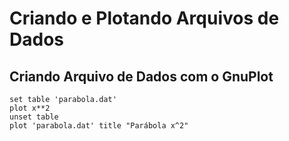 # Criando e Plotando Arquivos de Dados

## Criando Arquivo de Dados com o GnuPlot

    set table 'parabola.dat'
    plot x**2
    unset table
    plot 'parabola.dat' title "Parábola x^2"

## 
